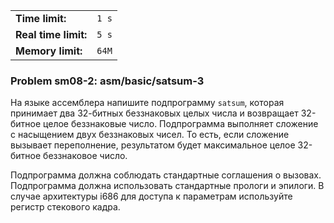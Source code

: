 |                      |       |
|----------------------|-------|
| **Time limit:**      | `1 s` |
| **Real time limit:** | `5 s` |
| **Memory limit:**    | `64M` |


### Problem sm08-2: asm/basic/satsum-3

На языке ассемблера напишите подпрограмму `satsum`, которая
принимает два 32-битных беззнаковых целых числа и возвращает
32-битное целое беззнаковые число. Подпрограмма выполняет
сложение с насыщением двух беззнаковых чисел. То есть, если
сложение вызывает переполнение, результатом будет максимальное
целое 32-битное беззнаковое число.

Подпрограмма должна соблюдать стандартные соглашения о вызовах.
Подпрограмма должна использовать стандартные прологи и эпилоги. В
случае архитектуры i686 для доступа к параметрам используйте
регистр стекового кадра.

